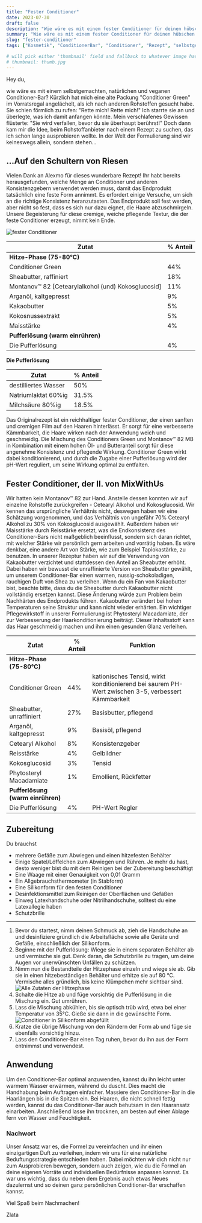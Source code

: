 ```yaml
---
title: "Fester Conditioner"
date: 2023-07-30
draft: false
description: "Wie wäre es mit einem fester Conditioner für deinen hübschen Krauskopf? Lerne, wie du einen Conditioner leicht eigenständig herstellen und die Produktformel anpasssen kannst."
summary: "Wie wäre es mit einem fester Conditioner für deinen hübschen Krauskopf? Lerne, wie du einen Conditioner leicht eigenständig herstellen und die Produktformel anpasssen kannst."
slug: "fester-conditioner"
tags: ["Kosmetik", "ConditionerBar", "Conditioner", "Rezept", "selbstgemacht", "vegan", "natürlich"]

# will pick either 'thumbnail' field and fallback to whatever image has `thumb` in the name
# thumbnail: thumb.jpg
---
```



Hey du,
 
wie wäre es mit einem selbstgemachten, natürlichen und veganen Conditioner-Bar? Kürzlich hat mich eine alte Packung "Conditioner Green" im Vorratsregal angelächelt, als ich nach anderen Rohstoffen gesucht habe. Sie schien förmlich zu rufen: "Rette mich! Rette mich!" Ich starrte sie an und überlegte, was ich damit anfangen könnte. Mein verschlafenes Gewissen flüsterte: "Sie wird verfallen, bevor du sie überhaupt berührst!" Doch dann kam mir die Idee, beim Rohstoffanbieter nach einem Rezept zu suchen, das ich schon lange ausprobieren wollte. In der Welt der Formulierung sind wir keineswegs allein, sondern stehen...
   
## …Auf den Schultern von Riesen

Vielen Dank an Alexmo für dieses wunderbare Rezept! Ihr habt bereits herausgefunden, welche Menge an Conditioner und anderen Konsistenzgebern verwendet werden muss, damit das Endprodukt tatsächlich eine feste Form annimmt. Es erfordert einige Versuche, um sich an die richtige Konsistenz heranzutasten. Das Endprodukt soll fest werden, aber nicht so fest, dass es sich nur dazu eignet, die Haare abzuschmirgeln. Unsere Begeisterung für diese cremige, weiche pflegende Textur, die der feste Conditioner erzeugt, nimmt kein Ende.

![fester Conditioner](thumb.jpg)

| Zutat                                              | % Anteil |
|----------------------------------------------------|----------|
| **Hitze-Phase (75-80°C)**                          |          |
| Conditioner Green                                  | 44%      |
| Sheabutter, raffiniert                             | 18%      |
| Montanov™ 82 [Cetearylalkohol (und) Kokosglucosid] | 11%      |
| Arganöl, kaltgepresst                              | 9%       |
| Kakaobutter                                        | 5%       |
| Kokosnussextrakt                                   | 5%       |
| Maisstärke                                         | 4%       |
| **Pufferlösung (warm einrühren)**                      |          |
| Die Pufferlösung                                   | 4%       |

**Die Pufferlösung**

| Zutat                 | % Anteil |
|-----------------------|----------|
| destilliertes Wasser | 50% |
| Natriumlaktat 60%ig | 31.5% |
| Milchsäure 80%ig | 18.5% |

Das Originalrezept ist ein reichhaltiger fester Conditioner, der einen sanften und cremigen Film auf den Haaren hinterlässt. Er sorgt für eine verbesserte Kämmbarkeit,  die Haare wirken nach der Anwendung weich und geschmeidig. Die Mischung des Conditioners Green und Montanov™ 82 MB in Kombination mit einem hohen Öl- und Butteranteil sorgt für diese angenehme Konsistenz und pflegende Wirkung. Conditioner Green wirkt dabei konditionierend, und durch die Zugabe einer Pufferlösung wird der pH-Wert reguliert, um seine Wirkung optimal zu entfalten.

## Fester Conditioner, der II. von MixWithUs

Wir hatten kein Montanov™ 82  zur Hand. Anstelle dessen konnten wir auf einzelne Rohstoffe zurückgreifen - Cetearyl Alkohol und Kokosglucosid. Wir kennen das ursprüngliche Verhältnis nicht, deswegen haben wir eine Schätzung vorgenommen, und das Verhältnis von ungefähr 70% Cetearyl Alkohol zu 30% von Kokosglucosid ausgewählt. Außerdem haben wir Maisstärke durch Reisstärke ersetzt, was die Endkonsistenz des Conditioner-Bars nicht maßgeblich beeinflusst, sondern sich daran richtet, mit welcher Stärke wir persönlich gern arbeiten und vorrätig haben. Es wäre denkbar, eine andere Art von Stärke, wie zum Beispiel Tapiokastärke, zu benutzen. In unserer Rezeptur haben wir auf die Verwendung von Kakaobutter verzichtet und stattdessen den Anteil an Sheabutter erhöht. Dabei haben wir bewusst die unraffinierte Version von Sheabutter gewählt, um unserem Conditioner-Bar einen warmen, nussig-schokoladigen, rauchigen Duft von Shea zu verleihen. Wenn du ein Fan von Kakaobutter bist, beachte bitte, dass du die Sheabutter durch Kakaobutter nicht vollständig ersetzen kannst. Diese Änderung würde zum Problem beim Nachhärten des Endprodukts führen. Kakaobutter verändert bei hohen Temperaturen seine Struktur und kann nicht wieder erhärten. Ein wichtiger Pflegewirkstoff in unserer Formulierung ist Phytosteryl Macadamiate, der zur Verbesserung der Haarkonditionierung beiträgt. Dieser Inhaltsstoff kann das Haar geschmeidig machen und ihm einen gesunden Glanz verleihen. 

| Zutat | % Anteil | Funktion |
|----------|------------|-----------|
| **Hitze-Phase (75-80°C)** |      |       |
| Conditioner Green | 44% | kationisches Tensid, wirkt konditionierend bei saurem PH-Wert zwischen 3-5, verbessert Kämmbarkeit |
| Sheabutter, unraffiniert | 27% | Basisbutter, pflegend |
| Arganöl, kaltgepresst | 9% | Basisöl, pflegend |
| Cetearyl Alkohol | 8% | Konsistenzgeber |
| Reisstärke | 4% | Gelbildner |
| Kokosglucosid | 3% | Tensid |
| Phytosteryl Macadamiate | 1% | Emollient, Rückfetter |
| **Pufferlösung (warm einrühren)** |     |      |
| Die Pufferlösung | 4% | PH-Wert Regler |

## Zubereitung

Du brauchst

* mehrere Gefäße zum Abwiegen und einen hitzefesten Behälter 
* Einige Spatel/Löffelchen zum Abwiegen und Rühren. Je mehr du hast, desto weniger bist du mit dem Reinigen bei der Zubereitung beschäftigt
* Eine Waage mit einer Genauigkeit von 0,01 Gramm
* Ein Allgebrauchsthermometer (in Stabform)
* Eine Silikonform für den festen Conditioner
* Desinfektionsmittel zum Reinigen der Oberflächen und Gefäßen
* Einweg Latexhandschuhe oder Nitrilhandschuhe, solltest du eine Latexallegie haben
* Schutzbrille

---
1. Bevor du startest, nimm deinen Schmuck ab, zieh die Handschuhe an und desinfiziere gründlich die Arbeitsfläche sowie alle Geräte und Gefäße, einschließlich der Silikonform.
2. Beginne mit der Pufferlösung: Wiege sie in einem separaten Behälter ab und vermische sie gut. Denk daran, die Schutzbrille zu tragen, um deine Augen vor unerwünschten Unfällen zu schützen.
3. Nimm nun die Bestandteile der Hitzephase einzeln und wiege sie ab. Gib sie in einen hitzebeständigen Behälter und erhitze sie auf 80 °C. Vermische alles gründlich, bis keine Klümpchen mehr sichtbar sind.
![Alle Zutaten der Hitzephase](DSCF1591.jpg)
4. Schalte die Hitze ab und füge vorsichtig die Pufferlösung in die Mischung ein. Gut umrühren.
5. Lass die Mischung abkühlen, bis sie optisch trüb wird, etwa bei einer Temperatur von 35°C. Gieße sie dann in die gewünschte Form.
![Conditioner in Silikonform abgefüllt](DSCF1608.jpg)
6. Kratze die übrige Mischung von den Rändern der Form ab und füge sie ebenfalls vorsichtig hinzu.
7. Lass den Conditioner-Bar einen Tag ruhen, bevor du ihn aus der Form entnimmst und verwendest.

## Anwendung

Um den Conditioner-Bar optimal anzuwenden, kannst du ihn leicht unter warmem Wasser erwärmen, während du duscht. Dies macht die Handhabung beim Auftragen einfacher. Massiere den Conditioner-Bar in die Haarlängen bis in die Spitzen ein. Bei Haaren, die nicht schnell fettig werden, kannst du das Conditioner-Bar auch behutsam in den Haaransatz einarbeiten. Anschließend lasse ihn trocknen, am besten auf einer Ablage fern von Wasser und Feuchtigkeit.

### Nachwort 
Unser Ansatz war es, die Formel zu vereinfachen und ihr einen einzigartigen Duft zu verleihen, indem wir uns für eine natürliche Beduftungsstrategie entschieden haben. Dabei möchten wir dich nicht nur zum Ausprobieren bewegen, sondern auch zeigen, wie du die Formel an deine eigenen Vorräte und individuellen Bedürfnisse anpassen kannst. Es war uns wichtig, dass du neben dem Ergebnis auch etwas Neues dazulernst und so deinen ganz persönlichen Conditioner-Bar erschaffen kannst.

Viel Spaß beim Nachmachen!

<div class="text-signature-zlata">
Zlata
</div>
